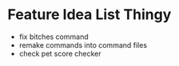 # Feature Idea List Thingy

- fix bitches command
- remake commands into command files
- check pet score checker